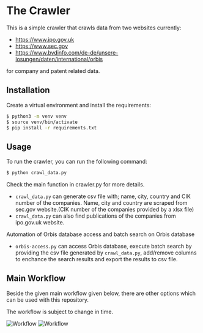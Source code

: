 
# The Crawler 

This is a simple crawler that crawls data from two websites currently:

- https://www.ipo.gov.uk
- https://www.sec.gov
- https://www.bvdinfo.com/de-de/unsere-losungen/daten/international/orbis

for company and patent related data.

## Installation

Create a virtual environment and install the requirements:
```bash 
$ python3 -m venv venv
$ source venv/bin/activate
$ pip install -r requirements.txt
```

## Usage

To run the crawler, you can run the following command:

```bash
$ python crawl_data.py
```
Check the main function in crawler.py for more details.


- `crawl_data.py` can generate csv file with; name, city, country and CIK number of the companies. Name, city and country are scraped from sec.gov website.(CIK number of the companies provided by a xlsx file)
- `crawl_data.py` can also find publications of the companies from ipo.gov.uk website. 


Automation of Orbis database access and batch search on Orbis database

- `orbis-access.py` can access Orbis database, execute batch search by providing the csv file generated by `crawl_data.py`, add/remove columns to enchance the search results and export the results to csv file.

## Main Workflow 

Beside the given main workflow given below, there are other options which can be used with this repository. 

The workflow is subject to change in time. 


![Workflow](./github/imgs/workflow-on-dark.png#gh-dark-mode-only)
![Workflow](./github/imgs/workflow-on-light.png#gh-light-mode-only)